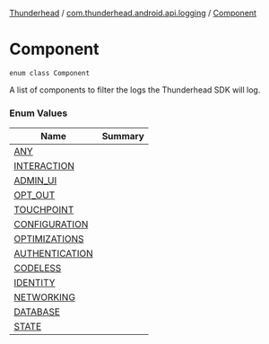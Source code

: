 [Thunderhead](../../index.md) / [com.thunderhead.android.api.logging](../index.md) / [Component](./index.md)

# Component

`enum class Component`

A list of components to filter the logs
the Thunderhead SDK will log.

### Enum Values

| Name | Summary |
|---|---|
| [ANY](-a-n-y.md) |  |
| [INTERACTION](-i-n-t-e-r-a-c-t-i-o-n.md) |  |
| [ADMIN_UI](-a-d-m-i-n_-u-i.md) |  |
| [OPT_OUT](-o-p-t_-o-u-t.md) |  |
| [TOUCHPOINT](-t-o-u-c-h-p-o-i-n-t.md) |  |
| [CONFIGURATION](-c-o-n-f-i-g-u-r-a-t-i-o-n.md) |  |
| [OPTIMIZATIONS](-o-p-t-i-m-i-z-a-t-i-o-n-s.md) |  |
| [AUTHENTICATION](-a-u-t-h-e-n-t-i-c-a-t-i-o-n.md) |  |
| [CODELESS](-c-o-d-e-l-e-s-s.md) |  |
| [IDENTITY](-i-d-e-n-t-i-t-y.md) |  |
| [NETWORKING](-n-e-t-w-o-r-k-i-n-g.md) |  |
| [DATABASE](-d-a-t-a-b-a-s-e.md) |  |
| [STATE](-s-t-a-t-e.md) |  |
